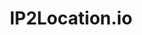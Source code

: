 ---
codehost: https://github.com/ip2location
facebook: https://facebook.com/ip2location
instagram: https://instagram.com/ip2location.ip
linkedin: https://linkedin.com/company/ip2location
logohandle: ip2locationio
sort: ip2location
title: IP2Location.io
twitter: https://x.com/ip2location
website: https://www.ip2location.io/
youtube: https://youtube.com/@ip2locationipgeolocation
---